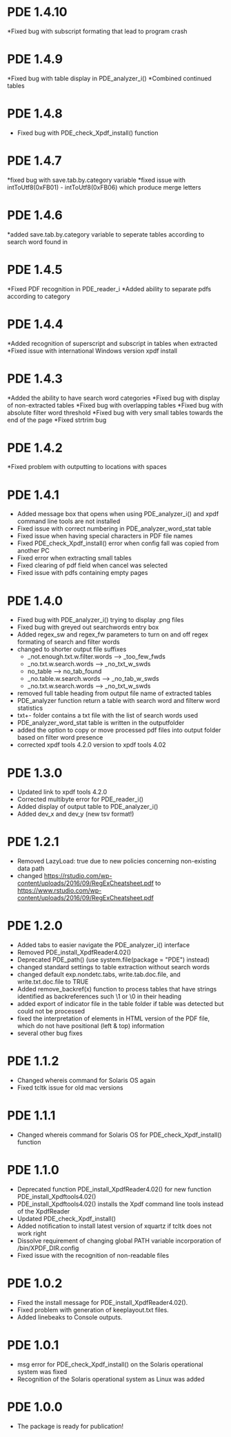 # PDE 1.4.10
*Fixed bug with subscript formating that lead to program crash

# PDE 1.4.9
*Fixed bug with table display in PDE_analyzer_i()
*Combined continued tables

# PDE 1.4.8
* Fixed bug with PDE_check_Xpdf_install() function

# PDE 1.4.7
*fixed bug with save.tab.by.category variable
*fixed issue with intToUtf8(0xFB01) - intToUtf8(0xFB06) which produce merge letters

# PDE 1.4.6
*added save.tab.by.category variable to seperate tables according to search word found in

# PDE 1.4.5
*Fixed PDF recognition in PDE_reader_i
*Added ability to separate pdfs according to category

# PDE 1.4.4
*Added recognition of superscript and subscript in tables when extracted
*Fixed issue with international Windows version xpdf install

# PDE 1.4.3
*Added the ability to have search word categories
*Fixed bug with display of non-extracted tables
*Fixed bug with overlapping tables
*Fixed bug with absolute filter word threshold
*Fixed bug with very small tables towards the end of the page
*Fixed strtrim bug

# PDE 1.4.2
*Fixed problem with outputting to locations with spaces

# PDE 1.4.1
* Added message box that opens when using PDE_analyzer_i() and xpdf command line tools are not installed
* Fixed issue with correct numbering in PDE_analyzer_word_stat table
* Fixed issue when having special characters in PDF file names
* Fixed PDE_check_Xpdf_install() error when config fall was copied from another PC
* Fixed error when extracting small tables
* Fixed clearing of pdf field when cancel was selected
* Fixed issue with pdfs containing empty pages

# PDE 1.4.0
* Fixed bug with PDE_analyzer_i() trying to display .png files
* Fixed bug with greyed out searchwords entry box
* Added regex_sw and regex_fw parameters to turn on and off regex formating of search and filter words
* changed to shorter output file suffixes
  * _not.enough.txt.w.filter.words --> _too_few_fwds
  * _no.txt.w.search.words --> _no_txt_w_swds
  * no_table --> no_tab_found
  * _no.table.w.search.words --> _no_tab_w_swds
  * _no.txt.w.search.words --> _no_txt_w_swds
* removed full table heading from output file name of extracted tables
* PDE_analyzer function return a table with search word and filterw word statistics
* txt+- folder contains a txt file with the list of search words used
* PDE_analyzer_word_stat table is written in the outputfolder
* added the option to copy or move processed pdf files into output folder based on filter word presence
* corrected xpdf tools 4.2.0 version to xpdf tools 4.02

# PDE 1.3.0
* Updated link to xpdf tools 4.2.0
* Corrected multibyte error for PDE_reader_i()
* Added display of output table to PDE_analyzer_i()
* Added dev_x and dev_y (new tsv format!)

# PDE 1.2.1
* Removed LazyLoad: true due to new policies concerning non-existing data path
* changed https://rstudio.com/wp-content/uploads/2016/09/RegExCheatsheet.pdf to https://www.rstudio.com/wp-content/uploads/2016/09/RegExCheatsheet.pdf

# PDE 1.2.0
* Added tabs to easier navigate the PDE_analyzer_i() interface
* Removed PDE_install_XpdfReader4.02()
* Deprecated PDE_path() (use system.file(package = "PDE") instead)
* changed standard settings to table extraction without search words
* changed default exp.nondetc.tabs, write.tab.doc.file, and write.txt.doc.file to TRUE
* Added remove_backref(x) function to process tables that have strings identified as 
backreferences such \1 or \0 in their heading
* added export of indicator file in the table folder if table was detected but could not be processed
* fixed the interpretation of elements in HTML version of the PDF file, which do not have positional 
(left & top) information
* several other bug fixes

# PDE 1.1.2
* Changed whereis command for Solaris OS again
* Fixed tcltk issue for old mac versions

# PDE 1.1.1
* Changed whereis command for Solaris OS for PDE_check_Xpdf_install() function

# PDE 1.1.0
* Deprecated function PDE_install_XpdfReader4.02() for new function PDE_install_Xpdftools4.02()
* PDE_install_Xpdftools4.02() installs the Xpdf command line tools instead of the XpdfReader
* Updated PDE_check_Xpdf_install()
* Added notification to install latest version of xquartz if tcltk does not work right
* Dissolve requirement of changing global PATH variable incorporation of /bin/XPDF_DIR.config
* Fixed issue with the recognition of non-readable files

# PDE 1.0.2

* Fixed the install message for PDE_install_XpdfReader4.02().
* Fixed problem with generation of keeplayout.txt files.
* Added linebeaks to Console outputs.

# PDE 1.0.1

* msg error for PDE_check_Xpdf_install() on the Solaris operational system was fixed
* Recognition of the Solaris operational system as Linux was added

# PDE 1.0.0

* The package is ready for publication!
